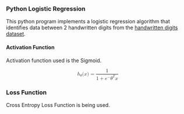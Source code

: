 ### Python Logistic Regression

This python program implements a logistic regression algorithm that identifies data between 2 handwritten digits from the [handwritten digits dataset](http://archive.ics.uci.edu/ml/datasets/Optical+Recognition+of+Handwritten+Digits).

#### Activation Function
Activation function used is the Sigmoid.

<math xmlns="http://www.w3.org/1998/Math/MathML" display="block">
  <msub>
    <mi>h</mi>
    <mi>&#x03B8;<!-- θ --></mi>
  </msub>
  <mo stretchy="false">(</mo>
  <mi>x</mi>
  <mo stretchy="false">)</mo>
  <mo>=</mo>
  <mfrac>
    <mrow class="MJX-TeXAtom-ORD">
      <mn>1</mn>
    </mrow>
    <mrow>
      <mrow class="MJX-TeXAtom-ORD">
        <mn>1</mn>
      </mrow>
      <mo>+</mo>
      <msup>
        <mi>e</mi>
        <mo>&#x2212;<!-- − --></mo>
      </msup>
      <msup>
        <mi>&#x03B8;<!-- θ --></mi>
        <mi>T</mi>
      </msup>
      <mi>x</mi>
    </mrow>
  </mfrac>
</math>

### Loss Function
Cross Entropy Loss Function is being used.

